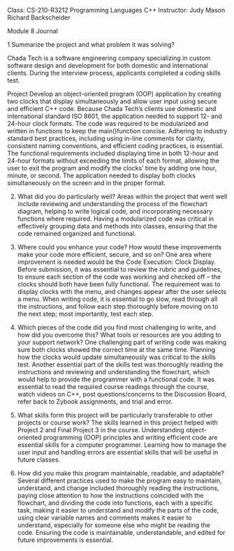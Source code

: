 Class: CS-210-R3212 Programming Languages C++
Instructor: Judy Mason
Richard Backscheider

Module 8 Journal

1 Summarize the project and what problem it was solving?

Chada Tech is a software engineering company specializing in custom software design and development for both domestic and international clients. 
During the interview process, applicants completed a coding skills test.

Project 
                Develop an object-oriented program (OOP) application by creating two clocks that display simultaneously and allow user input using 
                secure and efficient C++ code.  Because Chada Tech’s clients use domestic and international standard ISO 8601, the application needed to 
                support 12- and 24-hour clock formats. The code was required to be modularized and written in functions to keep the main()function concise. Adhering to industry 
                standard best practices, including using in-line comments for clarity, consistent naming conventions, and efficient coding practices, is essential. The functional 
                requirements included displaying time in both 12-hour and 24-hour formats without exceeding the limits of each format, allowing the user to exit the program and 
                modify the clocks’ time by adding one hour, minute, or second. The application needed to display both clocks simultaneously on the screen and in the proper format.

2. What did you do particularly well?
                Areas within the project that went well include reviewing and understanding the process of the flowchart diagram, helping to write logical code, and incorporating necessary 
                functions where required. Having a modularized code was critical in effectively grouping data and methods into classes, ensuring that the code remained organized and functional. 

3. Where could you enhance your code? How would these improvements make your code more efficient, secure, and so on?
               One area where improvement is needed would be the Code Execution: Clock Display. Before submission, it was essential to review the rubric and guidelines,
               to ensure each section of the code was working and checked off – the clocks should both have been fully functional. The requirement was to display clocks with the menu, 
               and changes appear after the user selects a menu. When writing code, it is essential to go slow, read through all the instructions, and follow each step thoroughly before moving 
               on to the next step; most importantly, test each step.

4. Which pieces of the code did you find most challenging to write, and how did you overcome this? What tools or resources are you adding to your support network?
               One challenging part of writing code was making sure both clocks showed the correct time at the same time. Planning how the clocks would update simultaneously was critical 
               to the skills test. Another essential part of the skills test was thoroughly reading the instructions and reviewing and understanding the flowchart, which would help to provide the programmer
               with a functional code. It was essential to read the required course readings through the course, watch videos on C++, post questions/concerns to the Discussion Board, refer back to Zybook assignments, 
               and trial and error.

5. What skills form this project will be particularly transferable to other projects or course work?
              The skills learned in this project helped with Project 2 and Final Project 3 in the course. Understanding object-oriented programming (OOP) principles and writing efficient code are 
              essential skills for a computer programmer. Learning how to manage the user input and handling errors are essential skills that will be useful in future classes.  

6. How did you make this program maintainable, readable, and adaptable?
             Several different practices used to make the program easy to maintain, understand, and change included thoroughly reading the instructions, paying close attention to how the 
             instructions coincided with the flowchart, and dividing the code into functions, each with a specific task, making it easier to understand and modify the parts of the code, using clear variable 
             names and comments makes it easier to understand, especially for someone else who might be reading the code. Ensuring the code is maintainable, understandable, and edited for future improvements is essential. 

